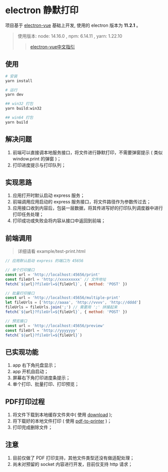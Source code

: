 # electron 静默打印

项目基于 [electron-vue](https://github.com/SimulatedGREG/electron-vue) 基础上开发, 使用的 electron 版本为 **11.2.1** 。
> 使用版本: node: 14.16.0 ,  npm: 6.14.11 , yarn: 1.22.10
>
> >  [electron-vue中文指引](https://simulatedgreg.gitbooks.io/electron-vue/content/cn/)



## 使用

``` bash
# 安装
yarn install 

# 运行
yarn dev

## win32 打包
yarn build:win32

## win64 打包
yarn build
```



## 解决问题
1. 前端可以直接调本地服务接口，将文件进行静默打印，不需要弹窗提示 ( 类似 window.print 的弹窗 )；
2. 打印进度提示与打印队列；



## 实现思路
1. 应用打开时默认启动  express 服务；
2. 前端调用应用启动的 express 服务接口，将文件路径作为参数传过去；
3. 应用接口收到内容后，包装一层数据，将其传进写好的打印队列调度器中进行打印任务处理；
4. 打印成功或失败会将内容从接口中返回到前端；




## 前端调用
> 详细请看 example/test-print.html
```javascript
// 应用默认启动 express 的端口为 45656

// 单个打印接口
const url = 'http://localhost:45656/print'
const fileUrl = 'http://xxxxxxxxx' // 文件地址
fetch(`${url}?fileUrl=${fileUrl}`, { method: 'POST' })

// 批量打印接口
const url = 'http://localhost:45656/multiple-print'
let fileUrls = ['http://aaaa', 'http://vvvv', 'http://dddd']
fileUrls = fileUrls.join(';') // 需要用 ';' 拼接起来
fetch(`${url}?fileUrl=${fileUrl}`, { method: 'POST' })

// 预览接口
const url = 'http://localhost:45656/preview'
const fileUrl = 'http://yyyyyyy'
fetch(`${url}?fileUrl=${fileUrl}`)
```



## 已实现功能
1. app 右下角托盘显示；
2. app 开机自启动；
3. 屏幕右下角打印进度条提示；
5. 单个打印、批量打印、打印预览；




## PDF打印过程
1. 将文件下载到本地缓存文件夹中( 使用 [download](https://github.com/kevva/download) );
2. 将下载好的本地文件打印 ( 使用 [pdf-to-printer](https://github.com/artiebits/pdf-to-printer) )；
3. 打印完成删除文件；



## 注意

1. 目前仅做了 PDF 打印支持，其他文件类型还没有做适配处理；
2. 尚未对预留的 socket 内容进行开发，目前仅支持 http 请求；